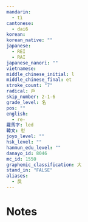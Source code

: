 ```yaml
---
mandarin:
  - tì
cantonese:
  - dai6
korean:
korean_native: ""
japanese:
  - REI
  - RAI
japanese_nanori: ""
vietnamese:
middle_chinese_initial: l
middle_chinese_final: et
stroke_count: "7"
radical: 戶
skip_number: 2-1-6
grade_level: 名
pos: ""
english:
  - re-
羅馬字: led
韓文: 럳
joyo_level: ""
hsk_level: ""
hanmun_edu_level: ""
danayo_id: 8046
mc_id: 1550
graphemic_classification: 大
stand_in: "FALSE"
aliases:
  - 戾
---
```


# Notes
